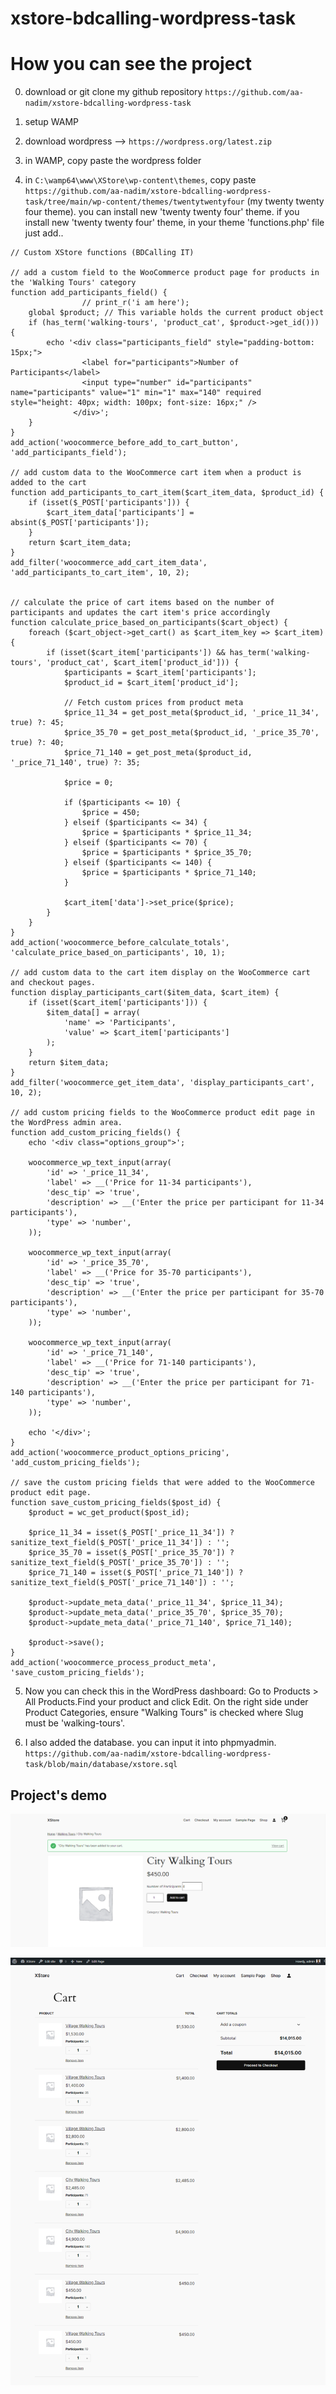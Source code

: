 # xstore-bdcalling-wordpress-task

# How you can see the project

0. download or git clone my github repository `https://github.com/aa-nadim/xstore-bdcalling-wordpress-task`

1. setup WAMP

2. download wordpress --> `https://wordpress.org/latest.zip`

3. in WAMP, copy paste the wordpress folder

4. in `C:\wamp64\www\XStore\wp-content\themes`, copy paste `https://github.com/aa-nadim/xstore-bdcalling-wordpress-task/tree/main/wp-content/themes/twentytwentyfour` (my twenty twenty four theme). you can install new 'twenty twenty four' theme. if you install new 'twenty twenty four' theme, in your theme 'functions.php' file just add..

```
// Custom XStore functions (BDCalling IT)

// add a custom field to the WooCommerce product page for products in the 'Walking Tours' category
function add_participants_field() {
				// print_r('i am here');
    global $product; // This variable holds the current product object
    if (has_term('walking-tours', 'product_cat', $product->get_id())) {
        echo '<div class="participants_field" style="padding-bottom: 15px;">
                <label for="participants">Number of Participants</label>
                <input type="number" id="participants" name="participants" value="1" min="1" max="140" required style="height: 40px; width: 100px; font-size: 16px;" />
              </div>';
    }
}
add_action('woocommerce_before_add_to_cart_button', 'add_participants_field');

// add custom data to the WooCommerce cart item when a product is added to the cart
function add_participants_to_cart_item($cart_item_data, $product_id) {
    if (isset($_POST['participants'])) {
        $cart_item_data['participants'] = absint($_POST['participants']);
    }
    return $cart_item_data;
}
add_filter('woocommerce_add_cart_item_data', 'add_participants_to_cart_item', 10, 2);


// calculate the price of cart items based on the number of participants and updates the cart item's price accordingly
function calculate_price_based_on_participants($cart_object) {
    foreach ($cart_object->get_cart() as $cart_item_key => $cart_item) {
        if (isset($cart_item['participants']) && has_term('walking-tours', 'product_cat', $cart_item['product_id'])) {
            $participants = $cart_item['participants'];
            $product_id = $cart_item['product_id'];

            // Fetch custom prices from product meta
            $price_11_34 = get_post_meta($product_id, '_price_11_34', true) ?: 45;
            $price_35_70 = get_post_meta($product_id, '_price_35_70', true) ?: 40;
            $price_71_140 = get_post_meta($product_id, '_price_71_140', true) ?: 35;

            $price = 0;

            if ($participants <= 10) {
                $price = 450;
            } elseif ($participants <= 34) {
                $price = $participants * $price_11_34;
            } elseif ($participants <= 70) {
                $price = $participants * $price_35_70;
            } elseif ($participants <= 140) {
                $price = $participants * $price_71_140;
            }

            $cart_item['data']->set_price($price);
        }
    }
}
add_action('woocommerce_before_calculate_totals', 'calculate_price_based_on_participants', 10, 1);

// add custom data to the cart item display on the WooCommerce cart and checkout pages.
function display_participants_cart($item_data, $cart_item) {
    if (isset($cart_item['participants'])) {
        $item_data[] = array(
            'name' => 'Participants',
            'value' => $cart_item['participants']
        );
    }
    return $item_data;
}
add_filter('woocommerce_get_item_data', 'display_participants_cart', 10, 2);

// add custom pricing fields to the WooCommerce product edit page in the WordPress admin area.
function add_custom_pricing_fields() {
    echo '<div class="options_group">';

    woocommerce_wp_text_input(array(
        'id' => '_price_11_34',
        'label' => __('Price for 11-34 participants'),
        'desc_tip' => 'true',
        'description' => __('Enter the price per participant for 11-34 participants'),
        'type' => 'number',
    ));

    woocommerce_wp_text_input(array(
        'id' => '_price_35_70',
        'label' => __('Price for 35-70 participants'),
        'desc_tip' => 'true',
        'description' => __('Enter the price per participant for 35-70 participants'),
        'type' => 'number',
    ));

    woocommerce_wp_text_input(array(
        'id' => '_price_71_140',
        'label' => __('Price for 71-140 participants'),
        'desc_tip' => 'true',
        'description' => __('Enter the price per participant for 71-140 participants'),
        'type' => 'number',
    ));

    echo '</div>';
}
add_action('woocommerce_product_options_pricing', 'add_custom_pricing_fields');

// save the custom pricing fields that were added to the WooCommerce product edit page.
function save_custom_pricing_fields($post_id) {
    $product = wc_get_product($post_id);

    $price_11_34 = isset($_POST['_price_11_34']) ? sanitize_text_field($_POST['_price_11_34']) : '';
    $price_35_70 = isset($_POST['_price_35_70']) ? sanitize_text_field($_POST['_price_35_70']) : '';
    $price_71_140 = isset($_POST['_price_71_140']) ? sanitize_text_field($_POST['_price_71_140']) : '';

    $product->update_meta_data('_price_11_34', $price_11_34);
    $product->update_meta_data('_price_35_70', $price_35_70);
    $product->update_meta_data('_price_71_140', $price_71_140);

    $product->save();
}
add_action('woocommerce_process_product_meta', 'save_custom_pricing_fields');

```

5. Now you can check this in the WordPress dashboard: Go to Products > All Products.Find your product and click Edit.
   On the right side under Product Categories, ensure "Walking Tours" is checked where Slug must be 'walking-tours'.

6. I also added the database. you can input it into phpmyadmin. `https://github.com/aa-nadim/xstore-bdcalling-wordpress-task/blob/main/database/xstore.sql`

## Project's demo

![Xstore Single Product](https://raw.githubusercontent.com/aa-nadim/xstore-bdcalling-wordpress-task/main/database/Xstore%20single%20product.png)

![XStore Cart](https://raw.githubusercontent.com/aa-nadim/xstore-bdcalling-wordpress-task/main/database/XStore%20cart.png)

